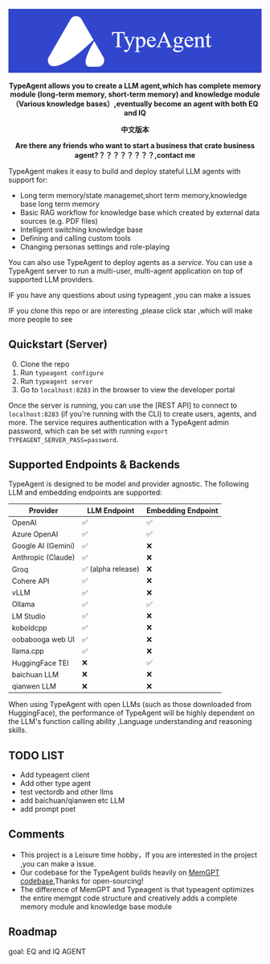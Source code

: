 




<p align="center">
  <img src="./assets/logotest5.png" alt="TypeAgent logo"></a>
</p>

<div align="center">

 <strong>TypeAgent allows you to create a LLM agent,which has complete memory module (long-term memory, short-term memory) and knowledge module（Various knowledge bases）,eventually become an agent with both EQ and IQ</strong>
</div>


<div align="center">

 <strong>中文版本</strong>
 
 <strong>Are there any friends who want to start a business that crate business agent?？？？？？？？？,contact me</strong>
</div>




TypeAgent makes it easy to build and deploy stateful LLM agents with support for: 
* Long term memory/state managemet,short term memory,knowledge base long term memory
* Basic RAG workflow for knowledge base which created by external data sources (e.g. PDF files)
* Intelligent switching knowledge base
* Defining and calling custom tools
* Changing personas settings and role-playing

You can also use TypeAgent to deploy agents as a *service*. You can use a TypeAgent server to run a multi-user, multi-agent application on top of supported LLM providers.


IF you have any questions about using typeagent ,you can make a issues

IF you clone this repo or are interesting ,please click  star ,which will make more people to see



## Quickstart (Server)  

0. Clone the repo
1. Run `typeagent configure`
2. Run `typeagent server`
3. Go to `localhost:8283` in the browser to view the developer portal

Once the server is running, you can use the [REST API] to connect to  `localhost:8283` (if you're running with the CLI) to create users, agents, and more. The service requires authentication with a TypeAgent admin password, which can be set with running `export TYPEAGENT_SERVER_PASS=password`. 


## Supported Endpoints & Backends 
TypeAgent is designed to be model and provider agnostic. The following LLM and embedding endpoints are supported: 

| Provider            | LLM Endpoint    | Embedding Endpoint |
|---------------------|-----------------|--------------------|
| OpenAI              | ✅               | ✅                  |
| Azure OpenAI        | ✅               | ✅                  |
| Google AI (Gemini)  | ✅               | ❌                  |
| Anthropic (Claude)  | ✅               | ❌                  |
| Groq                | ✅ (alpha release) | ❌                |
| Cohere API          | ✅               | ❌                  |
| vLLM                | ✅               | ❌                  |
| Ollama              | ✅               | ✅                  |
| LM Studio           | ✅               | ❌                  |
| koboldcpp           | ✅               | ❌                  |
| oobabooga web UI    | ✅               | ❌                  |
| llama.cpp           | ✅               | ❌                  |
| HuggingFace TEI     | ❌               | ✅                  |
| baichuan LLM        | ❌               | ❌                  |
| qianwen LLM         | ❌               | ❌                  |

When using TypeAgent with open LLMs (such as those downloaded from HuggingFace), the performance of TypeAgent will be highly dependent on the LLM's function calling ability ,Language understanding and reasoning skills.


## TODO LIST

- Add typeagent client
- Add other type agent
- test vectordb and other llms
- add baichuan/qianwen etc LLM
- add prompt poet

## Comments

- This project is a Leisure time hobby，If you are interested in the project ,you can make a issue.
- Our codebase for the TypeAgent builds heavily on [MemGPT codebase](https://github.com/cpacker/MemGPT?tab=readme-ov-file),Thanks for open-sourcing! 
- The difference of MemGPT and Typeagent is that typeagent optimizes the entire memgpt code structure and creatively adds a complete memory module and knowledge base module
  
## Roadmap
goal: EQ and IQ AGENT
